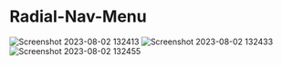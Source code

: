 # Radial-Nav-Menu


![Screenshot 2023-08-02 132413](https://github.com/kunal7216/Radial-Nav-Menu/assets/112888767/8e9ab81f-9a7f-4a01-a53e-b59fda58be82)
![Screenshot 2023-08-02 132433](https://github.com/kunal7216/Radial-Nav-Menu/assets/112888767/51fb8950-f99d-4ad8-bfd3-7ec84e2cbde9)
![Screenshot 2023-08-02 132455](https://github.com/kunal7216/Radial-Nav-Menu/assets/112888767/2329dcf9-54a9-4c72-a233-2a21493bd355)
